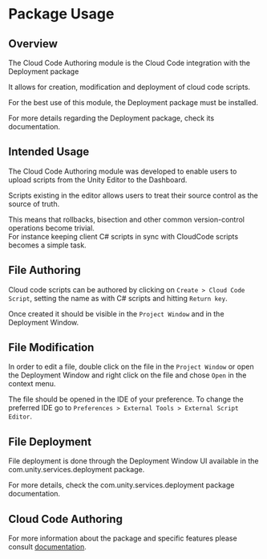 # Package Usage

## Overview
The Cloud Code Authoring module is the Cloud Code
integration with the Deployment package

It allows for creation, modification and deployment of 
cloud code scripts.

For the best use of this module, the Deployment package must be
installed.

For more details regarding the Deployment package, check its documentation.

## Intended Usage
The Cloud Code Authoring module was developed to enable users to upload scripts 
from the Unity Editor to the Dashboard. 

Scripts existing in the editor allows users 
to treat their source control as the source of truth.

This means that rollbacks, bisection and other common version-control
operations become trivial.  
For instance keeping client C# scripts in sync with CloudCode scripts
becomes a simple task.

## File Authoring
Cloud code scripts can be authored by clicking on `Create > Cloud Code Script`, 
setting the name as with C# scripts and hitting `Return key`. 

Once created it should be visible in the `Project Window` 
and in the Deployment Window.

## File Modification
In order to edit a file, double click on the file in the 
`Project Window` or open the Deployment Window and right click 
on the file and chose `Open` in the context menu. 

The file should be opened in the IDE of your preference. 
To change the preferred IDE go to `Preferences > External Tools > External Script Editor`.

## File Deployment
File deployment is done through the Deployment Window UI available
in the com.unity.services.deployment package.

For more details, check the com.unity.services.deployment package documentation.

## Cloud Code Authoring
For more information about the package and specific features please consult [documentation](./index.md).

